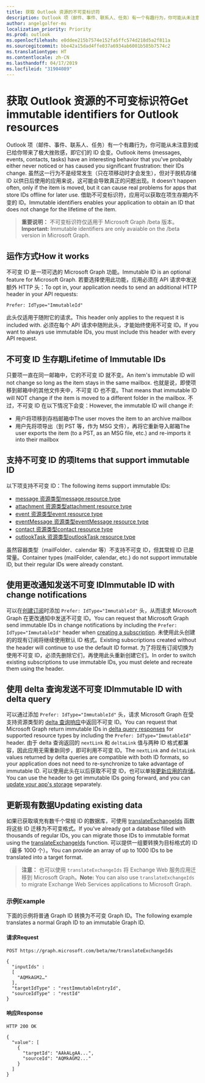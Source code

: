 ```yaml
---
title: 获取 Outlook 资源的不可变标识符
description: Outlook 项（邮件、事件、联系人、任务）有一个有趣行为，你可能从未注意到或已给你带来了极大挫败感，即它们的 ID 会变。 虽然这一行为不是经常发生（只在项移动时才会发生），但对于脱机存储 ID 以供日后使用的应用来说，这可能会导致真正的问题出现。 借助不可变标识符，应用可以获取在项生存期内不变的 ID。
author: angelgolfer-ms
localization_priority: Priority
ms.prod: outlook
ms.openlocfilehash: e0ddee215b7574e152fa5ffc574d218d5a2f811a
ms.sourcegitcommit: bbe42a15dad4ffe037a6934ab6001b585b7574c2
ms.translationtype: HT
ms.contentlocale: zh-CN
ms.lasthandoff: 04/17/2019
ms.locfileid: "31904089"
---
```

# <a name="get-immutable-identifiers-for-outlook-resources"></a><span data-ttu-id="a417f-105">获取 Outlook 资源的不可变标识符</span><span class="sxs-lookup"><span data-stu-id="a417f-105">Get immutable identifiers for Outlook resources</span></span>

<span data-ttu-id="a417f-106">Outlook 项（邮件、事件、联系人、任务）有一个有趣行为，你可能从未注意到或已给你带来了极大挫败感，即它们的 ID 会变。</span><span class="sxs-lookup"><span data-stu-id="a417f-106">Outlook items (messages, events, contacts, tasks) have an interesting behavior that you've probably either never noticed or has caused you significant frustration: their IDs change.</span></span> <span data-ttu-id="a417f-107">虽然这一行为不是经常发生（只在项移动时才会发生），但对于脱机存储 ID 以供日后使用的应用来说，这可能会导致真正的问题出现。</span><span class="sxs-lookup"><span data-stu-id="a417f-107">It doesn't happen often, only if the item is moved, but it can cause real problems for apps that store IDs offline for later use.</span></span> <span data-ttu-id="a417f-108">借助不可变标识符，应用可以获取在项生存期内不变的 ID。</span><span class="sxs-lookup"><span data-stu-id="a417f-108">Immutable identifiers enables your application to obtain an ID that does not change for the lifetime of the item.</span></span>

> <span data-ttu-id="a417f-109">**重要说明：** 不可变标识符仅适用于 Microsoft Graph /beta 版本。</span><span class="sxs-lookup"><span data-stu-id="a417f-109">**Important:** Immutable identifiers are only avaiable on the /beta version in Microsoft Graph.</span></span>

## <a name="how-it-works"></a><span data-ttu-id="a417f-110">运作方式</span><span class="sxs-lookup"><span data-stu-id="a417f-110">How it works</span></span>

<span data-ttu-id="a417f-111">不可变 ID 是一项可选的 Microsoft Graph 功能。</span><span class="sxs-lookup"><span data-stu-id="a417f-111">Immutable ID is an optional feature for Microsoft Graph.</span></span> <span data-ttu-id="a417f-112">若要选择使用此功能，应用必须在 API 请求中发送额外 HTTP 头：</span><span class="sxs-lookup"><span data-stu-id="a417f-112">To opt in, your application needs to send an additional HTTP header in your API requests:</span></span>

```http
Prefer: IdType="ImmutableId"
```

<span data-ttu-id="a417f-113">此头仅适用于随附它的请求。</span><span class="sxs-lookup"><span data-stu-id="a417f-113">This header only applies to the request it is included with.</span></span> <span data-ttu-id="a417f-114">必须在每个 API 请求中随附此头，才能始终使用不可变 ID。</span><span class="sxs-lookup"><span data-stu-id="a417f-114">If you want to always use immutable IDs, you must include this header with every API request.</span></span>

## <a name="lifetime-of-immutable-ids"></a><span data-ttu-id="a417f-115">不可变 ID 生存期</span><span class="sxs-lookup"><span data-stu-id="a417f-115">Lifetime of Immutable IDs</span></span>

<span data-ttu-id="a417f-116">只要项一直在同一邮箱中，它的不可变 ID 就不变。</span><span class="sxs-lookup"><span data-stu-id="a417f-116">An item's immutable ID will not change so long as the item stays in the same mailbox.</span></span> <span data-ttu-id="a417f-117">也就是说，即使项移到邮箱中的其他文件夹中，不可变 ID 也不变。</span><span class="sxs-lookup"><span data-stu-id="a417f-117">That means that immutable ID will NOT change if the item is moved to a different folder in the mailbox.</span></span> <span data-ttu-id="a417f-118">不过，不可变 ID 在以下情况下会变：</span><span class="sxs-lookup"><span data-stu-id="a417f-118">However, the immutable ID will change if:</span></span>

- <span data-ttu-id="a417f-119">用户将项移到存档邮箱中</span><span class="sxs-lookup"><span data-stu-id="a417f-119">The user moves the item to an archive mailbox</span></span>
- <span data-ttu-id="a417f-120">用户先将项导出（到 PST 等，作为 MSG 文件），再将它重新导入邮箱</span><span class="sxs-lookup"><span data-stu-id="a417f-120">The user exports the item (to a PST, as an MSG file, etc.) and re-imports it into their mailbox</span></span>

## <a name="items-that-support-immutable-id"></a><span data-ttu-id="a417f-121">支持不可变 ID 的项</span><span class="sxs-lookup"><span data-stu-id="a417f-121">Items that support immutable ID</span></span>

<span data-ttu-id="a417f-122">以下项支持不可变 ID：</span><span class="sxs-lookup"><span data-stu-id="a417f-122">The following items support immutable IDs:</span></span>

- [<span data-ttu-id="a417f-123">message 资源类型</span><span class="sxs-lookup"><span data-stu-id="a417f-123">message resource type</span></span>](/graph/api/resources/message?view=graph-rest-beta)
- [<span data-ttu-id="a417f-124">attachment 资源类型</span><span class="sxs-lookup"><span data-stu-id="a417f-124">attachment resource type</span></span>](/graph/api/resources/attachment?view=graph-rest-beta)
- [<span data-ttu-id="a417f-125">event 资源类型</span><span class="sxs-lookup"><span data-stu-id="a417f-125">event resource type</span></span>](/graph/api/resources/event?view=graph-rest-beta)
- [<span data-ttu-id="a417f-126">eventMessage 资源类型</span><span class="sxs-lookup"><span data-stu-id="a417f-126">eventMessage resource type</span></span>](/graph/api/resources/eventmessage?view=graph-rest-beta)
- [<span data-ttu-id="a417f-127">contact 资源类型</span><span class="sxs-lookup"><span data-stu-id="a417f-127">contact resource type</span></span>](/graph/api/resources/contact?view=graph-rest-beta)
- [<span data-ttu-id="a417f-128">outlookTask 资源类型</span><span class="sxs-lookup"><span data-stu-id="a417f-128">outlookTask resource type</span></span>](/graph/api/resources/outlooktask?view=graph-rest-beta)

<span data-ttu-id="a417f-129">虽然容器类型（mailFolder、calendar 等）不支持不可变 ID，但其常规 ID 已是常量。</span><span class="sxs-lookup"><span data-stu-id="a417f-129">Container types (mailFolder, calendar, etc.) do not support immutable ID, but their regular IDs were already constant.</span></span>

## <a name="immutable-id-with-change-notifications"></a><span data-ttu-id="a417f-130">使用更改通知发送不可变 ID</span><span class="sxs-lookup"><span data-stu-id="a417f-130">Immutable ID with change notifications</span></span>

<span data-ttu-id="a417f-131">可以在[创建订阅](/graph/api/subscription-post-subscriptions?view=graph-rest-beta)时添加 `Prefer: IdType="ImmutableId"` 头，从而请求 Microsoft Graph 在更改通知中发送不可变 ID。</span><span class="sxs-lookup"><span data-stu-id="a417f-131">You can request that Microsoft Graph send immutable IDs in change notifications by including the `Prefer: IdType="ImmutableId"` header when [creating a subscription](/graph/api/subscription-post-subscriptions?view=graph-rest-beta).</span></span> <span data-ttu-id="a417f-132">未使用此头创建的的现有订阅将继续使用默认 ID 格式。</span><span class="sxs-lookup"><span data-stu-id="a417f-132">Existing subscriptions created without the header will continue to use the default ID format.</span></span> <span data-ttu-id="a417f-133">为了将现有订阅切换为使用不可变 ID，必须先删除它们，再使用此头重新创建它们。</span><span class="sxs-lookup"><span data-stu-id="a417f-133">In order to switch existing subscriptions to use immutable IDs, you must delete and recreate them using the header.</span></span>

## <a name="immutable-id-with-delta-query"></a><span data-ttu-id="a417f-134">使用 delta 查询发送不可变 ID</span><span class="sxs-lookup"><span data-stu-id="a417f-134">Immutable ID with delta query</span></span>

<span data-ttu-id="a417f-135">可以通过添加 `Prefer: IdType="ImmutableId"` 头，请求 Microsoft Graph 在受支持资源类型的 [delta 查询响应](delta-query-overview.md)中返回不可变 ID。</span><span class="sxs-lookup"><span data-stu-id="a417f-135">You can request that Microsoft Graph return immutable IDs in [delta query responses](delta-query-overview.md) for supported resource types by including the `Prefer: IdType="ImmutableId"` header.</span></span> <span data-ttu-id="a417f-136">由于 delta 查询返回的 `nextLink` 和 `deltaLink` 值与两种 ID 格式都兼容，因此应用无需重新同步，即可利用不可变 ID。</span><span class="sxs-lookup"><span data-stu-id="a417f-136">The `nextLink` and `deltaLink` values returned by delta queries are compatible with both ID formats, so your application does not need to re-synchronize to take advantage of immutable ID.</span></span> <span data-ttu-id="a417f-137">可以使用此头在以后获取不可变 ID，也可以单独[更新应用的存储](#updating-existing-data)。</span><span class="sxs-lookup"><span data-stu-id="a417f-137">You can use the header to get immutable IDs going forward, and you can [update your app's storage](#updating-existing-data) separately.</span></span>

## <a name="updating-existing-data"></a><span data-ttu-id="a417f-138">更新现有数据</span><span class="sxs-lookup"><span data-stu-id="a417f-138">Updating existing data</span></span>

<span data-ttu-id="a417f-139">如果已获取填充有数千个常规 ID 的数据库，可使用 [translateExchangeIds](/graph/api/user-translateexchangeids?view=graph-rest-beta) 函数将这些 ID 迁移为不可变格式。</span><span class="sxs-lookup"><span data-stu-id="a417f-139">If you've already got a database filled with thousands of regular IDs, you can migrate those IDs to immutable format using the [translateExchangeIds](/graph/api/user-translateexchangeids?view=graph-rest-beta) function.</span></span> <span data-ttu-id="a417f-140">可以提供一组要转换为目标格式的 ID（最多 1000 个）。</span><span class="sxs-lookup"><span data-stu-id="a417f-140">You can provide an array of up to 1000 IDs to be translated into a target format.</span></span>

> <span data-ttu-id="a417f-141">**注意：** 也可以使用 `translateExchangeIds` 将 Exchange Web 服务应用迁移到 Microsoft Graph。</span><span class="sxs-lookup"><span data-stu-id="a417f-141">**Note:** You can also use `translateExchangeIds` to migrate Exchange Web Services applications to Microsoft Graph.</span></span>

### <a name="example"></a><span data-ttu-id="a417f-142">示例</span><span class="sxs-lookup"><span data-stu-id="a417f-142">Example</span></span>

<span data-ttu-id="a417f-143">下面的示例将普通 Graph ID 转换为不可变 Graph ID。</span><span class="sxs-lookup"><span data-stu-id="a417f-143">The following example translates a normal Graph ID to an immutable Graph ID.</span></span>

#### <a name="request"></a><span data-ttu-id="a417f-144">请求</span><span class="sxs-lookup"><span data-stu-id="a417f-144">Request</span></span>

```http
POST https://graph.microsoft.com/beta/me/translateExchangeIds

{
  "inputIds" :
  [
    "AQMkAGM2…"
  ],
  "targetIdType" : "restImmutableEntryId",
  "sourceIdType" : "restId"
}
```

#### <a name="response"></a><span data-ttu-id="a417f-145">响应</span><span class="sxs-lookup"><span data-stu-id="a417f-145">Response</span></span>

```http
HTTP 200 OK

{
  "value": [
    {
      "targetId": "AAkALgAA...",
      "sourceId": "AQMkAGM2..."
    }
  ]
}
```
